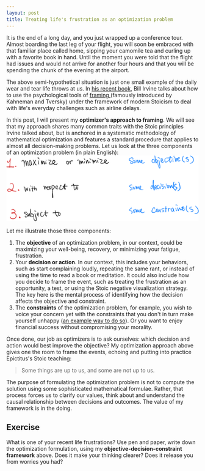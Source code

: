 ```yaml
---
layout: post
title: Treating life's frustration as an optimization problem
---
```

It is the end of a long day, and you just wrapped up a conference tour. Almost boarding the last leg of your flight, you will soon be embraced with that familiar place called home, sipping your camomile tea and curling up with a favorite book in hand. Until the moment you were told that the flight had issues and would not arrive for another four hours and that you will be spending the chunk of the evening at the airport.

The above semi-hypothetical situation is just one small example of the daily wear and tear life throws at us. In [his recent book](https://www.amazon.com/dp/B07P9DC6TY/ref=dp-kindle-redirect?_encoding=UTF8&btkr=1), Bill Irvine talks about how to use the psychological tools of [framing ](https://en.wikipedia.org/wiki/Framing_(social_sciences)) (famously introduced by Kahneman and Tversky) under the framework of modern Stoicism to deal with life's everyday challenges such as airline delays.

In this post, I will present my **optimizer's approach to framing**. We will see that my approach shares many common traits with the Stoic principles Irvine talked about, but is anchored in a systematic methodology of mathematical optimization and features a standard procedure that applies to almost all decision-making problems.
Let us look at the three components of an optimization problem (in plain English):
![](../images/opt_simple.png)

Let me illustrate those three components:

1. The **objective** of an optimization problem, in our context, could be maximizing your well-being, recovery, or minimizing your fatigue, frustration.
2. Your **decision or action**. In our context, this includes your behaviors, such as start complaining loudly, repeating the same rant, or instead of using the time to read a book or meditation. It could also include how you decide to frame the event, such as treating the frustration as an opportunity, a test, or using the Stoic negative visualization strategy.
The key here is the mental process of identifying how the decision affects the objective and constraint.
1. The **constraints** of the optimization problem, for example, you wish to voice your concern yet with the constraints that you don't in turn make yourself unhappy ([an example way to do so](https://www.youtube.com/watch?v=KxdDvJ2J-VI)). Or you want to enjoy financial success without compromising your morality.

Once done, our job as optimizers is to ask ourselves: which decision and action would best improve the objective? 
My optimization approach above gives one the room to frame the events, echoing and putting into practice Epictitus's Stoic teaching:

> Some things are up to us, and some are not up to us.

The purpose of formulating the optimization problem is not to compute the solution using some sophisticated mathematical formulae. Rather, that process forces us to clarify our values, think about and understand the causal relationship between decisions and outcomes. The value of my framework is in the doing.

## Exercise

What is one of your recent life frustrations? Use pen and paper, write down the optimization formulation, using my **objective-decision-constraint framework** above.
Does it make your thinking clearer? Does it release you from worries you had?
